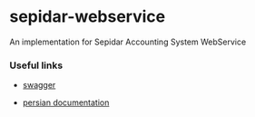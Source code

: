 # sepidar-webservice

An implementation for Sepidar Accounting System WebService


### Useful links
 * [swagger](https://www.sepidarsystem.com/api/sepidar/)

 * [persian documentation](https://www.sepidarsystem.com/dl/sepidar-e-commerce-web-service-v1.0.0.pdf)
